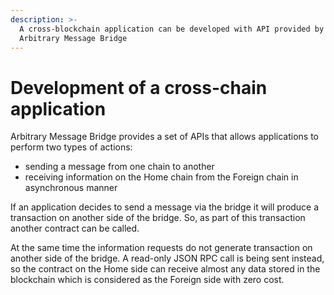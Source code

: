 ```yaml
---
description: >-
  A cross-blockchain application can be developed with API provided by the
  Arbitrary Message Bridge
---
```


# Development of a cross-chain application

Arbitrary Message Bridge provides a set of APIs that allows applications to perform two types of actions:

* sending a message from one chain to another
* receiving information on the Home chain from the Foreign chain in asynchronous manner

If an application decides to send a message via the bridge it will produce a transaction on another side of the bridge. So, as part of this transaction another contract can be called.

At the same time the information requests do not generate transaction on another side of the bridge. A read-only JSON RPC call is being sent instead, so the contract on the Home side can receive almost any data stored in the blockchain which is considered as the Foreign side with zero cost.


